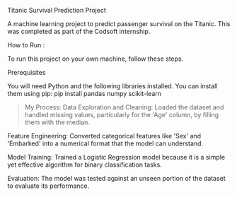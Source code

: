 Titanic Survival Prediction Project

A machine learning project to predict passenger survival on the Titanic. This was completed as part of the Codsoft internship.

 How to Run :

To run this project on your own machine, follow these steps.

Prerequisites

You will need Python and the following libraries installed. You can install them using pip:
pip install pandas numpy scikit-learn


>My Process:
Data Exploration and Cleaning: Loaded the dataset and handled missing values, particularly for the 'Age' column, by filling them with the median.

Feature Engineering: Converted categorical features like 'Sex' and 'Embarked' into a numerical format that the model can understand.

Model Training: Trained a Logistic Regression model because it is a simple yet effective algorithm for binary classification tasks.

Evaluation: The model was tested against an unseen portion of the dataset to evaluate its performance.

